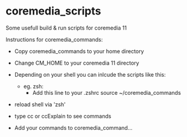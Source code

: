 # coremedia_scripts
Some usefull build &amp; run scripts for coremedia 11

Instructions for coremedia_commands:
- Copy coremedia_commands to your home directory
- Change CM_HOME to your coremedia 11 directory
- Depending on your shell you can inlcude the scripts like this:
  - eg. zsh:
    - Add this line to your .zshrc 
      source ~/coremedia_commands
- reload shell via 'zsh'
- type cc or ccExplain to see commands

- Add your commands to coremedia_command...    
   

